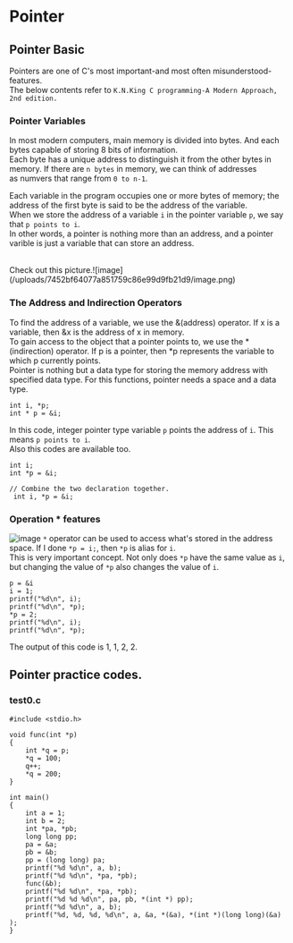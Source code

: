 # Pointer

## Pointer Basic

Pointers are one of C's most important-and most often misunderstood-features.<br>
The below contents refer to `K.N.King C programming-A Modern Approach, 2nd edition.`

### Pointer Variables
In most modern computers, main memory is divided into bytes. And each bytes capable of storing 8 bits of information.<br>
Each byte has a unique address to distinguish it from the other bytes in memory. If there are `n bytes` in memory, we can think of addresses<br>
as numvers that range from `0 to n-1`.
<br>

Each variable in the program occupies one or more bytes of memory; the address of the first byte is said to be the address of the variable.<br>
When we store the address of a variable `i` in the pointer variable `p`, we say that `p points to i`. <br>
In other words, a pointer is nothing more than an address, and a pointer varible is just a variable that can store an address.<br>

<br>
Check out this picture.![image](/uploads/7452bf64077a851759c86e99d9fb21d9/image.png)
<br>

### The Address and Indirection Operators
To find the address of a variable, we use the &(address) operator. If x is a variable, then &x is the address of x in memory.<br>
To gain access to the object that a pointer points to, we use the *(indirection) operator. If p is a pointer, then *p represents the variable to which p currently points.<br>
Pointer is nothing but a data type for storing the memory address with specified data type. For this functions, pointer needs a space and a data type.<br>

```
int i, *p;
int * p = &i;
```
In this code, integer pointer type variable `p` points the address of `i`. This means `p points to i`.<br>
Also this codes are available too.
```
int i;
int *p = &i;

// Combine the two declaration together.
 int i, *p = &i;
```
### Operation * features
![image](/uploads/a4714c7a8b82ef08e556fef763fdd669/image.png)
`*` operator can be used to access what's stored in the address space. If I done `*p = i;`, then `*p` is alias for `i`.<br>
This is very important concept. Not only does `*p` have the same value as `i`, but changing the value of `*p` also changes the value of `i`.

```
p = &i
i = 1;
printf("%d\n", i);
printf("%d\n", *p);
*p = 2;
printf("%d\n", i);
printf("%d\n", *p);
```
The output of this code is 1, 1, 2, 2.

## Pointer practice codes.

### test0.c

```
#include <stdio.h>

void func(int *p)
{
    int *q = p;
    *q = 100;
    q++;
    *q = 200;
}

int main()
{
    int a = 1;
    int b = 2;
    int *pa, *pb;
    long long pp; 
	pa = &a; 
	pb = &b; 
	pp = (long long) pa; 
	printf("%d %d\n", a, b);
    printf("%d %d\n", *pa, *pb);
	func(&b); 
	printf("%d %d\n", *pa, *pb);
	printf("%d %d %d\n", pa, pb, *(int *) pp);
	printf("%d %d\n", a, b);
	printf("%d, %d, %d, %d\n", a, &a, *(&a), *(int *)(long long)(&a) );
}
```
